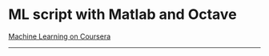 # ML script with Matlab and Octave
[Machine Learning on Coursera](https://www.coursera.org/learn/machine-learning)

------

